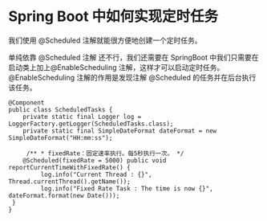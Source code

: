 # Spring Boot 中如何实现定时任务

我们使用 @Scheduled 注解就能很方便地创建一个定时任务。    

单纯依靠 @Scheduled 注解 还不行，我们还需要在 SpringBoot 中我们只需要在启动类上加上@EnableScheduling 注解，这样才可以启动定时任务。@EnableScheduling 注解的作用是发现注解 @Scheduled 的任务并在后台执行该任务。

```
@Component 
public class ScheduledTasks { 
    private static final Logger log = LoggerFactory.getLogger(ScheduledTasks.class);
    private static final SimpleDateFormat dateFormat = new SimpleDateFormat("HH:mm:ss");

     /** * fixedRate：固定速率执行。每5秒执行一次。 */ 
    @Scheduled(fixedRate = 5000) public void reportCurrentTimeWithFixedRate() {
         log.info("Current Thread : {}", Thread.currentThread().getName()); 
         log.info("Fixed Rate Task : The time is now {}", dateFormat.format(new Date()));
 } 
}
```
